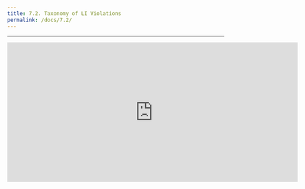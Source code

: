 ```yaml
---
title: 7.2. Taxonomy of LI Violations
permalink: /docs/7.2/
---
```


***

<center><embed src="https://drive.google.com/viewerng/viewer?embedded=true&url=http://jared-desjardins.github.io/LI/files/synthesis-desjardins.pdf" width="675" height="325"></center>
